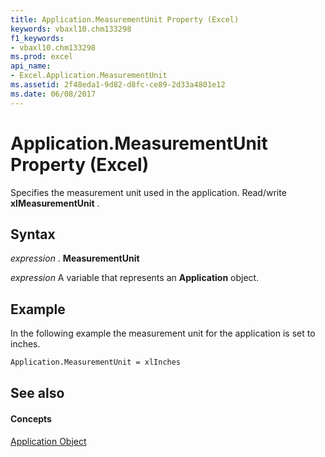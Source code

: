 ```yaml
---
title: Application.MeasurementUnit Property (Excel)
keywords: vbaxl10.chm133298
f1_keywords:
- vbaxl10.chm133298
ms.prod: excel
api_name:
- Excel.Application.MeasurementUnit
ms.assetid: 2f48eda1-9d82-d8fc-ce89-2d33a4801e12
ms.date: 06/08/2017
---
```



# Application.MeasurementUnit Property (Excel)

Specifies the measurement unit used in the application. Read/write  **xlMeasurementUnit** .


## Syntax

 _expression_ . **MeasurementUnit**

 _expression_ A variable that represents an **Application** object.


## Example

In the following example the measurement unit for the application is set to inches.


```vb
Application.MeasurementUnit = xlInches
```


## See also


#### Concepts


[Application Object](Excel.Application(objec).md)

